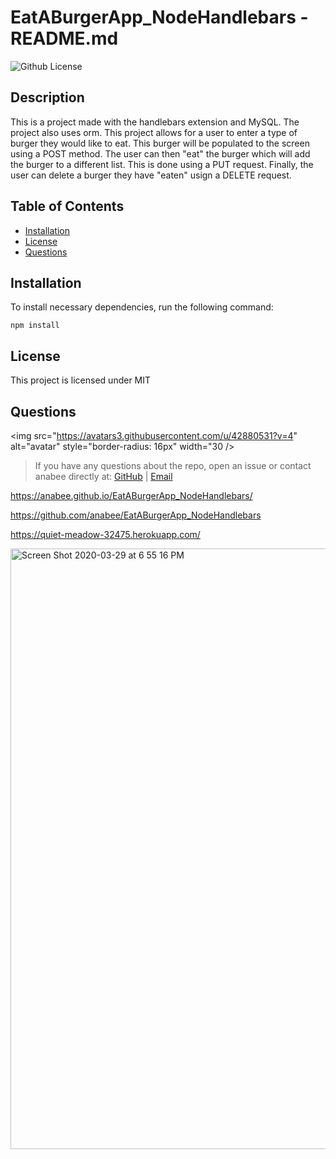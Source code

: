 # EatABurgerApp_NodeHandlebars - README.md

![Github License](https://img.shields.io/badge/license-MIT-blue.svg)

## Description

This is a project made with the handlebars extension and MySQL. The project also uses orm. This project allows for a user to enter a type of burger they would like to eat. This burger will be populated to the screen using a POST method. The user can then "eat" the burger which will add the burger to a different list. This is done using a PUT request. Finally, the user can delete a burger they have "eaten" usign a DELETE request.

## Table of Contents
* [Installation](#installation) 
* [License](#license)
* [Questions](#questions)

## Installation
To install necessary dependencies, run the following command: 

    npm install

## License 
This project is licensed under MIT

## Questions 

<img src="https://avatars3.githubusercontent.com/u/42880531?v=4" alt="avatar" style="border-radius: 16px" width="30 />

> If you have any questions about the repo, open an issue or contact anabee directly at: [GitHub](https://api.github.com/users/anabee) | [Email](anav1317@yahoo.com)

https://anabee.github.io/EatABurgerApp_NodeHandlebars/

https://github.com/anabee/EatABurgerApp_NodeHandlebars

https://quiet-meadow-32475.herokuapp.com/

<img width="961" alt="Screen Shot 2020-03-29 at 6 55 16 PM" src="https://user-images.githubusercontent.com/42880531/77868132-d650dc00-71ee-11ea-92ab-2c20656010ee.png">
